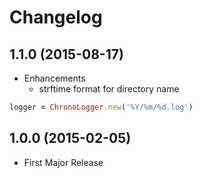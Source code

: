 # Changelog

## 1.1.0 (2015-08-17)

* Enhancements
  * strftime format for directory name

```ruby
logger = ChronoLogger.new('%Y/%m/%d.log')
```

## 1.0.0 (2015-02-05)

* First Major Release

